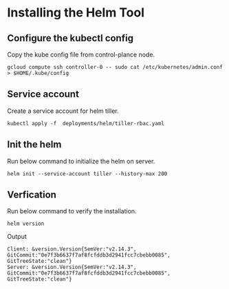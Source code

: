 # Installing the Helm Tool


## Configure the kubectl config

Copy the kube config file from control-plance node. 

```
gcloud compute ssh controller-0 -- sudo cat /etc/kubernetes/admin.conf > $HOME/.kube/config
```

## Service account

Create a service account for helm tiller.

```
kubectl apply -f  deployments/helm/tiller-rbac.yaml 
```

## Init the helm

Run below command to initialize the helm on server.

```
helm init --service-account tiller --history-max 200
```

## Verfication

Run below command to verify the installation.

```
helm version
```

Output

```
Client: &version.Version{SemVer:"v2.14.3", GitCommit:"0e7f3b6637f7af8fcfddb3d2941fcc7cbebb0085", GitTreeState:"clean"}
Server: &version.Version{SemVer:"v2.14.3", GitCommit:"0e7f3b6637f7af8fcfddb3d2941fcc7cbebb0085", GitTreeState:"clean"}
```